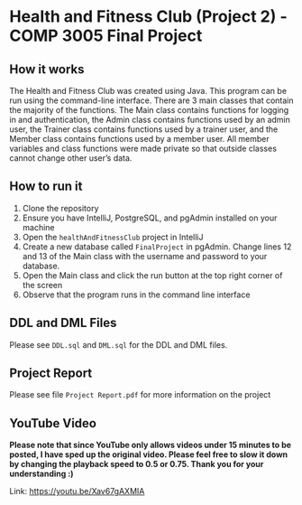 # Health and Fitness Club (Project 2) - COMP 3005 Final Project

## How it works
The Health and Fitness Club was created using Java. This program can be run using the command-line interface. There are 3 main classes that contain the majority of the functions. The Main class contains functions for logging in and authentication, the Admin class contains functions used by an admin user, the Trainer class contains functions used by a trainer user, and the Member class contains functions used by a member user. All member variables and class functions were made private so that outside classes cannot change other user’s data.

## How to run it
1. Clone the repository
2. Ensure you have IntelliJ, PostgreSQL, and pgAdmin installed on your machine
3. Open the `healthAndFitnessClub` project in IntelliJ
4. Create a new database called `FinalProject` in pgAdmin. Change lines 12 and 13 of the Main class with the username and password to your database.
5. Open the Main class and click the run button at the top right corner of the screen
6. Observe that the program runs in the command line interface

## DDL and DML Files
Please see `DDL.sql` and `DML.sql` for the DDL and DML files.

## Project Report
Please see file `Project Report.pdf` for more information on the project

## YouTube Video

**Please note that since YouTube only allows videos under 15 minutes to be posted, I have sped up the original video. Please feel free to slow it down by changing the playback speed to 0.5 or 0.75. Thank you for your understanding :)**

Link: https://youtu.be/Xav67gAXMIA 
